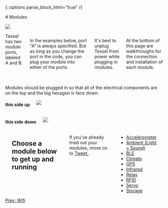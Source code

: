 {::options parse_block_html="true" /}

<div class="row">
<div class="large-12 columns">
# Modules
</div>
</div>

<div class="row">
<div class="large-5 columns">

![](http://i.imgur.com/5cpim4e.jpg)

</div>
<div class="large-7 columns">
Tessel has two module ports, labeled A and B.

In the examples below, port "A" is always specified. But as long as you change the port in the code, you can plug your module into either of the ports.

It's best to unplug Tessel from power while plugging in modules.

At the bottom of this page are walkthroughs for the connection and installation of each module.

</div>
</div>
<div class="row">
<div class="large-4 columns">

<br/>
<br/>
Modules should be plugged in so that all of the electrical components are on the top and the big hexagon is face down:

</div>
<div class="large-4 columns">

#### this side up

![](http://i.imgur.com/ROHx9nr.png)

</div>
<div class="large-4 columns">

#### this side down

![](http://i.imgur.com/vNg4gxd.png)

</div>
</div>
<div class="row">
<div class="large-12 columns">
<hr>

## Choose a module below to get up and running

If you've already tried out your modules, move on to [Tweet.](tweet.html)

*   [Accelerometer](modules/accelerometer.html)
*   [Ambient (Light + Sound)](modules/ambient.html)
*   [BLE](modules/ble.html)
*   [Climate](modules/climate.html)
*   [GPS](modules/gps.html)
*   [Infrared](modules/ir.html)
*   [Relay](modules/relay.html)
*   [RFID](modules/rfid.html)
*   [Servo](modules/servo.html)
*   [Storage](modules/storage.html)

<div class="greyBar"></div>
</div>
</div>

<div class="row">
<div class="large-6 columns left">
  <a href="wifi.html" class="bottomButton button">Prev: Wifi</a>
</div>
</div>

